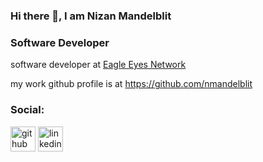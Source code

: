 ### Hi there 👋, I am Nizan Mandelblit
###  Software Developer 

software developer at [Eagle Eyes Network]([url](https://www.een.com/))


my work github profile is at https://github.com/nmandelblit


### Social:

[<img src='https://cdn.jsdelivr.net/npm/simple-icons@3.0.1/icons/github.svg' alt='github' height='40'>](https://github.com/NizanMandelblit)  [<img src='https://cdn.jsdelivr.net/npm/simple-icons@3.0.1/icons/linkedin.svg' alt='linkedin' height='40'>](https://www.linkedin.com/in/nizan-mandelblit/) 

